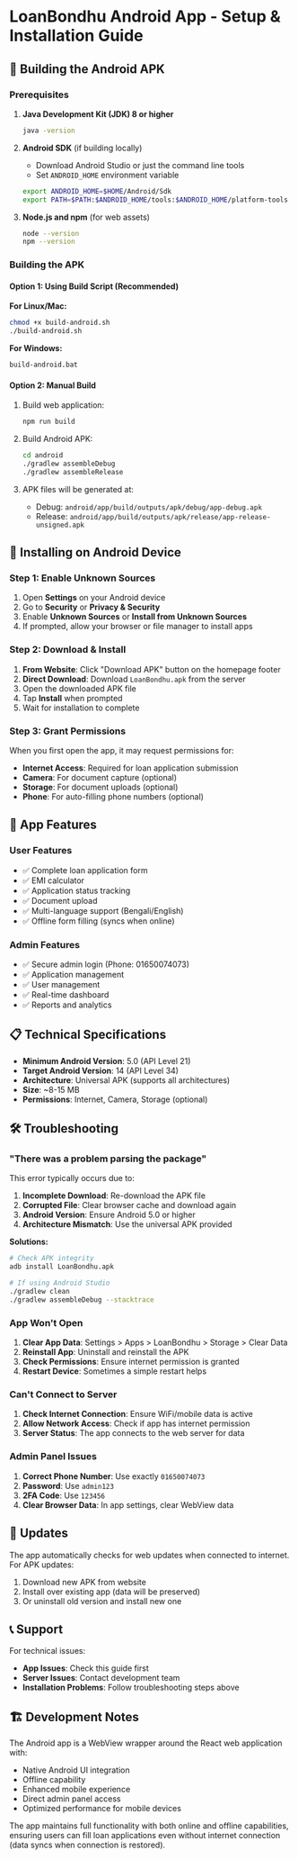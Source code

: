 # LoanBondhu Android App - Setup & Installation Guide

## 🚀 Building the Android APK

### Prerequisites

1. **Java Development Kit (JDK) 8 or higher**
   ```bash
   java -version
   ```

2. **Android SDK** (if building locally)
   - Download Android Studio or just the command line tools
   - Set `ANDROID_HOME` environment variable
   ```bash
   export ANDROID_HOME=$HOME/Android/Sdk
   export PATH=$PATH:$ANDROID_HOME/tools:$ANDROID_HOME/platform-tools
   ```

3. **Node.js and npm** (for web assets)
   ```bash
   node --version
   npm --version
   ```

### Building the APK

#### Option 1: Using Build Script (Recommended)

**For Linux/Mac:**
```bash
chmod +x build-android.sh
./build-android.sh
```

**For Windows:**
```cmd
build-android.bat
```

#### Option 2: Manual Build

1. Build web application:
   ```bash
   npm run build
   ```

2. Build Android APK:
   ```bash
   cd android
   ./gradlew assembleDebug
   ./gradlew assembleRelease
   ```

3. APK files will be generated at:
   - Debug: `android/app/build/outputs/apk/debug/app-debug.apk`
   - Release: `android/app/build/outputs/apk/release/app-release-unsigned.apk`

## 📱 Installing on Android Device

### Step 1: Enable Unknown Sources

1. Open **Settings** on your Android device
2. Go to **Security** or **Privacy & Security**
3. Enable **Unknown Sources** or **Install from Unknown Sources**
4. If prompted, allow your browser or file manager to install apps

### Step 2: Download & Install

1. **From Website**: Click "Download APK" button on the homepage footer
2. **Direct Download**: Download `LoanBondhu.apk` from the server
3. Open the downloaded APK file
4. Tap **Install** when prompted
5. Wait for installation to complete

### Step 3: Grant Permissions

When you first open the app, it may request permissions for:
- **Internet Access**: Required for loan application submission
- **Camera**: For document capture (optional)
- **Storage**: For document uploads (optional)
- **Phone**: For auto-filling phone numbers (optional)

## 🔧 App Features

### User Features
- ✅ Complete loan application form
- ✅ EMI calculator
- ✅ Application status tracking
- ✅ Document upload
- ✅ Multi-language support (Bengali/English)
- ✅ Offline form filling (syncs when online)

### Admin Features
- ✅ Secure admin login (Phone: 01650074073)
- ✅ Application management
- ✅ User management
- ✅ Real-time dashboard
- ✅ Reports and analytics

## 📋 Technical Specifications

- **Minimum Android Version**: 5.0 (API Level 21)
- **Target Android Version**: 14 (API Level 34)
- **Architecture**: Universal APK (supports all architectures)
- **Size**: ~8-15 MB
- **Permissions**: Internet, Camera, Storage (optional)

## 🛠️ Troubleshooting

### "There was a problem parsing the package"

This error typically occurs due to:

1. **Incomplete Download**: Re-download the APK file
2. **Corrupted File**: Clear browser cache and download again
3. **Android Version**: Ensure Android 5.0 or higher
4. **Architecture Mismatch**: Use the universal APK provided

**Solutions:**
```bash
# Check APK integrity
adb install LoanBondhu.apk

# If using Android Studio
./gradlew clean
./gradlew assembleDebug --stacktrace
```

### App Won't Open

1. **Clear App Data**: Settings > Apps > LoanBondhu > Storage > Clear Data
2. **Reinstall App**: Uninstall and reinstall the APK
3. **Check Permissions**: Ensure internet permission is granted
4. **Restart Device**: Sometimes a simple restart helps

### Can't Connect to Server

1. **Check Internet Connection**: Ensure WiFi/mobile data is active
2. **Allow Network Access**: Check if app has internet permission
3. **Server Status**: The app connects to the web server for data

### Admin Panel Issues

1. **Correct Phone Number**: Use exactly `01650074073`
2. **Password**: Use `admin123`
3. **2FA Code**: Use `123456`
4. **Clear Browser Data**: In app settings, clear WebView data

## 🔄 Updates

The app automatically checks for web updates when connected to internet. For APK updates:

1. Download new APK from website
2. Install over existing app (data will be preserved)
3. Or uninstall old version and install new one

## 📞 Support

For technical issues:
- **App Issues**: Check this guide first
- **Server Issues**: Contact development team
- **Installation Problems**: Follow troubleshooting steps above

## 🏗️ Development Notes

The Android app is a WebView wrapper around the React web application with:
- Native Android UI integration
- Offline capability
- Enhanced mobile experience
- Direct admin panel access
- Optimized performance for mobile devices

The app maintains full functionality with both online and offline capabilities, ensuring users can fill loan applications even without internet connection (data syncs when connection is restored).
